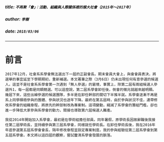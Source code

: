 ##### title: `不再聚「會」：活動、組織與人際關係裡的猴大社會（2015年～2017年）`
##### author: `李樹`
##### date:  `2018/03/06`
---
# 前言
    2017年12月，社會系系學會無法選出下一屆的正副會長。期末會員大會上，與會會員表決，將選舉的事宜延至下學期期初，重新補選。本文著筆之際（3月6日）仍未出現任何有意參選的候選人。這並不是社會系系學會第一次遇到「無人參選」的窘境，事實上，除第二屆有兩組候選人參選外1，每一屆都是同額競選。可以這麼說，第二屆系學會卸任後，倒會的徵兆就越來越明顯。幾屆下來，這些出線參選的候選團隊，多半是在卸任幹部的關切下半推半就。系學會逐漸不再是系上同學積極參與的團體、參與狀況也逐年下降。最終在第五屆時，由於參與狀況不佳，連帶修改系學會的組織章程，將原先的幹部制改為專案制。這項變動，縮減了系學會的籌組門檻，卻也進一步降低大家參與系學會的動力，間接也導致第六屆候選人難產。
    
    我從2014年開始加入系學會，最初是在學術組擔任部員。同年暑假，原學術長因故辭職後我接任第二屆學術長，並持續參與第三屆系學會，同樣就任學術長。在卸任學術長後，我在2016年年底參選第五屆系學會會長，隔年修改章程並設定專案制度。我的參與經驗從第二屆系學會到第五屆系學會。本文將以這四屆的觀察，嘗試釐清系學會發展的脈落。    